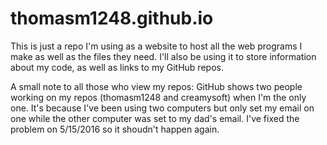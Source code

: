 # thomasm1248.github.io
This is just a repo I'm using as a website to host all the web programs I make as well as the files they need.  I'll also be using it to store information about my code, as well as links to my GitHub repos.

A small note to all those who view my repos: GitHub shows two people working on my repos (thomasm1248 and creamysoft) when I'm the only one. It's because I've been using two computers but only set my email on one while the other computer was set to my dad's email. I've fixed the problem on 5/15/2016 so it shoudn't happen again.
